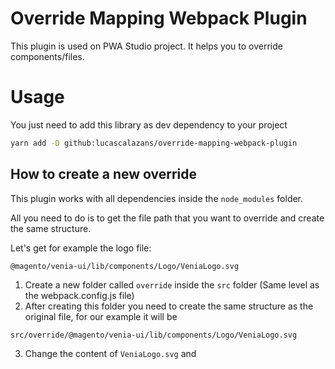 # Override Mapping Webpack Plugin

This plugin is used on PWA Studio project. It helps you to override components/files.

# Usage

You just need to add this library as dev dependency to your project 

```bash
yarn add -D github:lucascalazans/override-mapping-webpack-plugin
```

## How to create a new override

This plugin works with all dependencies inside the `node_modules` folder.

All you need to do is to get the file path that you want to override and create the same structure.

Let's get for example the logo file:

```
@magento/venia-ui/lib/components/Logo/VeniaLogo.svg
```

1. Create a new folder called `override` inside the `src` folder (Same level as the webpack.config.js file)
2. After creating this folder you need to create the same structure as the original file, for our example it will be
```
src/override/@magento/venia-ui/lib/components/Logo/VeniaLogo.svg
```
3. Change the content of `VeniaLogo.svg` and 
